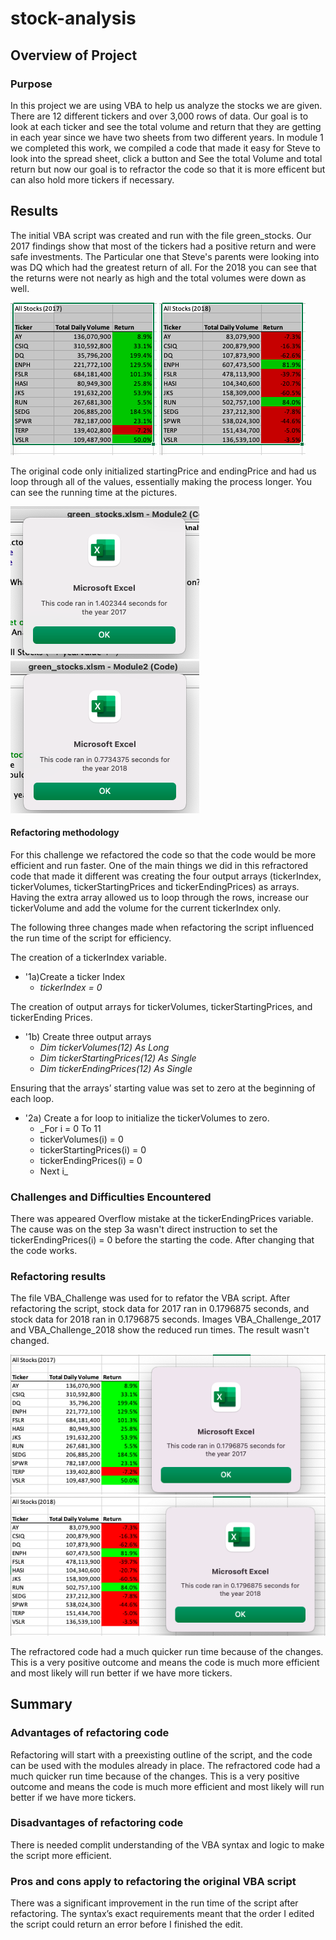 # stock-analysis

## Overview of Project

### Purpose
In this project we are using VBA to help us analyze the stocks we are given. There are 12 different tickers and over 3,000 rows of data. Our goal is to look at each ticker and see the total volume and return that they are getting in each year since we have two sheets from two different years. In module 1 we completed this work, we compiled a code that made it easy for Steve to look into the spread sheet, click a button and See the total Volume and total return but now our goal is to refractor the code so that it is more efficent but can also hold more tickers if necessary.

## Results

The initial VBA script was created and run with the file green_stocks. Our 2017 findings show that most of the tickers had a positive return and were safe investments. The Particular one that Steve's parents were looking into was DQ which had the greatest return of all. For the 2018 you can see that the returns were not nearly as high and the total volumes were down as well. 

![2017.png](/Resources/2017.png) ![2018.png](/Resources/2018.png)

The original code only initialized startingPrice and endingPrice and had us loop through all of the values, essentially making the process longer. You can see the running time at the pictures. 

![Green Stock_2017.png](/Resources/Green%20Stock%202017.png) ![Green Stock_2018.png](/Resources/Green%20Stock%202018.png)


#### Refactoring methodology
For this challenge we refactored the code so that the code would be more efficient and run faster. One of the main things we did in this refractored code that made it different was creating the four output arrays (tickerIndex, tickerVolumes, tickerStartingPrices and tickerEndingPrices) as arrays. Having the extra array allowed us to loop through the rows, increase our tickerVolume and add the volume for the current tickerIndex only. 

The following three changes made when refactoring the script influenced the run time of the script for efficiency.

The creation of a tickerIndex variable.

* '1a)Create a ticker Index  
    * _tickerIndex = 0_

The creation of output arrays for tickerVolumes, tickerStartingPrices, and tickerEnding Prices.
 * '1b) Create three output arrays  
    * _Dim tickerVolumes(12) As Long_
    * _Dim tickerStartingPrices(12) As Single_
    * _Dim tickerEndingPrices(12) As Single_
    
Ensuring that the arrays’ starting value was set to zero at the beginning of each loop.
* '2a) Create a for loop to initialize the tickerVolumes to zero.
  * _For i = 0 To 11
  * tickerVolumes(i) = 0
  * tickerStartingPrices(i) = 0
  * tickerEndingPrices(i) = 0
  * Next i_

### Challenges and Difficulties Encountered
There was appeared Overflow mistake at the tickerEndingPrices variable. The cause was on the step 3a wasn't direct instruction to set the tickerEndingPrices(i) = 0 before the starting the code. After changing that the code works. 

### Refactoring results

The file VBA_Challenge was used for to refator the VBA script. After refactoring the script, stock data for 2017 ran in 0.1796875 seconds, and stock data for 2018 ran in 0.1796875 seconds. Images VBA_Challenge_2017 and VBA_Challenge_2018 show the reduced run times. The result wasn't changed.

![VBA_Challenge_2017.png](/Resources/VBA_Challenge_2017.png) ![VBA_Challenge_2018.png](/Resources/VBA_Challenge_2018.png)

The refractored code had a much quicker run time because of the changes. This is a very positive outcome and means the code is much more efficient and most likely will run better if we have more tickers.

## Summary

### Advantages of refactoring code
Refactoring will start with a preexisting outline of the script, and the code can be used with the modules already in place. The refractored code had a much quicker run time because of the changes. This is a very positive outcome and means the code is much more efficient and most likely will run better if we have more tickers.

### Disadvantages of refactoring code
There is needed complit understanding of the VBA syntax and logic to make the script more efficient.

### Pros and cons apply to refactoring the original VBA script
There was a significant improvement in the run time of the script after refactoring. The syntax’s exact requirements meant that the order I edited the script could return an error before I finished the edit.

